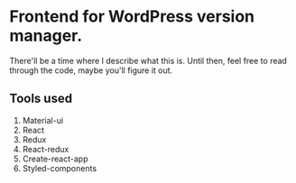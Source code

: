 # Frontend for WordPress version manager.

There'll be a time where I describe what this is. Until then, feel free to read through the code, maybe you'll figure it out.

## Tools used

1. Material-ui
2. React
3. Redux
4. React-redux
5. Create-react-app
6. Styled-components

